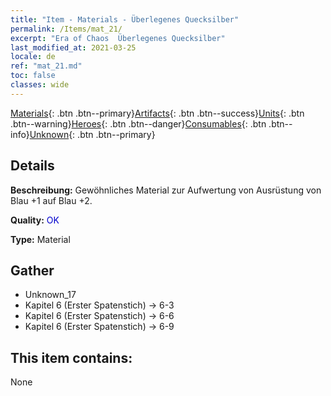 ```yaml
---
title: "Item - Materials - Überlegenes Quecksilber"
permalink: /Items/mat_21/
excerpt: "Era of Chaos  Überlegenes Quecksilber"
last_modified_at: 2021-03-25
locale: de
ref: "mat_21.md"
toc: false
classes: wide
---
```

 [Materials](/de/Items/){: .btn .btn--primary}[Artifacts](/de/Items/Artifacts/){: .btn .btn--success}[Units](/de/Items/Units/){: .btn .btn--warning}[Heroes](/de/Items/Heroes/){: .btn .btn--danger}[Consumables](/de/Items/Consumables/){: .btn .btn--info}[Unknown](/de/Items/Unknown/){: .btn .btn--primary}

## Details
 **Beschreibung:** Gewöhnliches Material zur Aufwertung von Ausrüstung von Blau +1 auf Blau +2.

 **Quality:** <span style="color: #0000CD">OK</span>

 **Type:** Material

## Gather

*    Unknown_17 
*    Kapitel 6 (Erster Spatenstich) -> 6-3 
*    Kapitel 6 (Erster Spatenstich) -> 6-6 
*    Kapitel 6 (Erster Spatenstich) -> 6-9 

## This item contains:

  None


